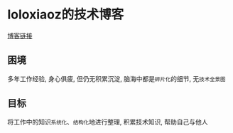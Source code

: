 # loloxiaoz的技术博客

[博客链接](https://loloxiaoz.github.io/)

## 困境

多年工作经验, 身心俱疲, 但仍无积累沉淀, 脑海中都是`碎片化`的细节, 无`技术全景图`

## 目标

将工作中的知识`系统化`、`结构化`地进行整理, 积累技术知识, 帮助自己与他人
